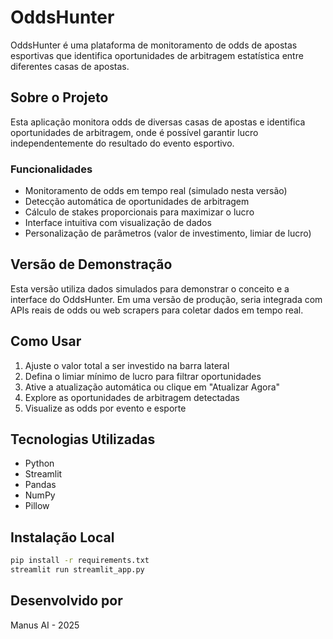 # OddsHunter

OddsHunter é uma plataforma de monitoramento de odds de apostas esportivas que identifica oportunidades de arbitragem estatística entre diferentes casas de apostas.

## Sobre o Projeto

Esta aplicação monitora odds de diversas casas de apostas e identifica oportunidades de arbitragem, onde é possível garantir lucro independentemente do resultado do evento esportivo.

### Funcionalidades

- Monitoramento de odds em tempo real (simulado nesta versão)
- Detecção automática de oportunidades de arbitragem
- Cálculo de stakes proporcionais para maximizar o lucro
- Interface intuitiva com visualização de dados
- Personalização de parâmetros (valor de investimento, limiar de lucro)

## Versão de Demonstração

Esta versão utiliza dados simulados para demonstrar o conceito e a interface do OddsHunter. Em uma versão de produção, seria integrada com APIs reais de odds ou web scrapers para coletar dados em tempo real.

## Como Usar

1. Ajuste o valor total a ser investido na barra lateral
2. Defina o limiar mínimo de lucro para filtrar oportunidades
3. Ative a atualização automática ou clique em "Atualizar Agora"
4. Explore as oportunidades de arbitragem detectadas
5. Visualize as odds por evento e esporte

## Tecnologias Utilizadas

- Python
- Streamlit
- Pandas
- NumPy
- Pillow

## Instalação Local

```bash
pip install -r requirements.txt
streamlit run streamlit_app.py
```

## Desenvolvido por

Manus AI - 2025
